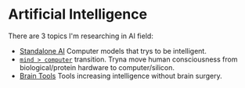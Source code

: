 # Artificial Intelligence
There are 3 topics I'm researching in AI field:
- [Standalone AI](standalone-ai) Computer models that trys to be intelligent.
- [`mind > computer`](mind-to-computer) transition. Tryna move human consciousness from biological/protein hardware to computer/silicon.
- [Brain Tools](brain-tools) Tools increasing intelligence without brain surgery.
